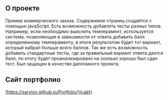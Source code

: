 ## О проекте

Пример коммерческого заказа. Содержимое страниц создаётся с помощью javaScript. Есть возможность добавлять тесты разных типов. Например, если необходимо выяснить темперамент, используется система, позволяющая в зависимости от ответа добавить балл определенному темпераменту, в итоге результатом будет тот вариант, который набрал больше всего баллов. Так же есть возможность добавить стандартные тесты, где за правильный вариант ответа дается балл, по итогу будет проанализировано на сколько хорошо был сдан тест. Был защищен в качестве дипломного проекта.

## Сайт портфолио

[https://sarylov.github.io/Portfolio/](сайт)
